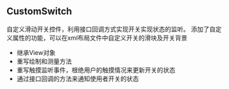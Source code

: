 ## CustomSwitch
自定义滑动开关控件，利用接口回调方式实现开关实现状态的监听。
添加了自定义属性的功能，可以在xml布局文件中自定义开关的滑块及开关背景

* 继承View对象
* 重写绘制和测量方法
* 重写触摸监听事件，根绝用户的触摸情况来更新开关的状态
* 通过接口回调的方法来通知使用者开关的状态
